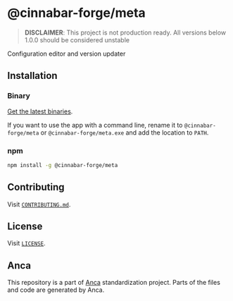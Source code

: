 # @cinnabar-forge/meta

> **DISCLAIMER**: This project is not production ready. All versions below 1.0.0 should be considered unstable

Configuration editor and version updater

## Installation

### Binary

[Get the latest binaries](https://example.com/github/user/app-name/releases/latest).

If you want to use the app with a command line, rename it to `@cinnabar-forge/meta` or `@cinnabar-forge/meta.exe` and add the location to `PATH`.

### npm

```bash
npm install -g @cinnabar-forge/meta
```

## Contributing

Visit [`CONTRIBUTING.md`](CONTRIBUTING.md).

## License

Visit [`LICENSE`](LICENSE).

## Anca

This repository is a part of [Anca](https://github.com/cinnabar-forge/anca) standardization project. Parts of the files and code are generated by Anca.

